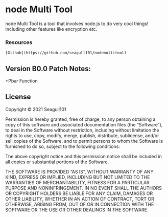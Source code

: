 # node Multi Tool
node Multi Tool is a tool that involves node.js to do very cool things! Including other features like encryption etc.

### Resources 
	[Github](https://github.com/seagull101/nodemultitool) 
	
## Version B0.0 Patch Notes:
+Pbar Function

## License
Copyright © 2021 Seagull101

Permission is hereby granted, free of charge, to any person obtaining a copy of this software and associated documentation files (the “Software”), to deal in the Software without restriction, including without limitation the rights to use, copy, modify, merge, publish, distribute, sublicense, and/or sell copies of the Software, and to permit persons to whom the Software is furnished to do so, subject to the following conditions:

The above copyright notice and this permission notice shall be included in all copies or substantial portions of the Software.

THE SOFTWARE IS PROVIDED “AS IS”, WITHOUT WARRANTY OF ANY KIND, EXPRESS OR IMPLIED, INCLUDING BUT NOT LIMITED TO THE WARRANTIES OF MERCHANTABILITY, FITNESS FOR A PARTICULAR PURPOSE AND NONINFRINGEMENT. IN NO EVENT SHALL THE AUTHORS OR COPYRIGHT HOLDERS BE LIABLE FOR ANY CLAIM, DAMAGES OR OTHER LIABILITY, WHETHER IN AN ACTION OF CONTRACT, TORT OR OTHERWISE, ARISING FROM, OUT OF OR IN CONNECTION WITH THE SOFTWARE OR THE USE OR OTHER DEALINGS IN THE SOFTWARE.